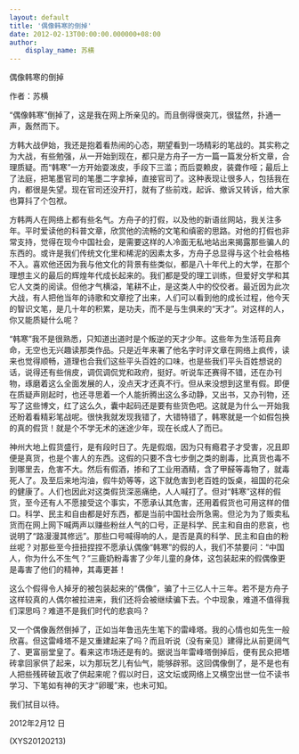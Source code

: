```yaml
---
layout: default
title: '偶像韩寒的倒掉'
date: 2012-02-13T00:00:00.000000+08:00
author:
    display_name: 苏横
---
```


偶像韩寒的倒掉

作者：苏横

“偶像韩寒”倒掉了，这是我在网上所亲见的。而且倒得很突兀，很猛然，扑通一声，轰然而下。

方韩大战伊始，我还是抱着看热闹的心态，期望看到一场精彩的笔战的。其实称之为大战，有些勉强，从一开始到现在，都只是方舟子一方一篇一篇发分析文章，合理质疑。而“韩寒”一方开始耍泼皮，手段下三滥；而后耍赖皮，装聋作哑；最后上了法庭，把笔墨官司的笔墨二字拿掉，直接官司了。这种表现让很多人，包括我在内，都很是失望。现在官司还没开打，就有了些前戏，起诉、撤诉又转诉，给大家也算抖了个包袱。

方韩两人在网络上都有些名气。方舟子的打假，以及他的新语丝网站，我关注多年。平时爱读他的科普文章，欣赏他的流畅的文笔和缜密的思路。对他的打假也非常支持，觉得在现今中国社会，是需要这样的人冷面无私地站出来揭露那些骗人的东西的。或许是我们传统文化里和稀泥的因素太多，方舟子总显得与这个社会格格不入。喜欢他还因为我与他文化的背景有些类似，都是八十年代上的大学，在那个理想主义的最后的辉煌年代成长起来的。我们都是受的理工训练，但爱好文学和其它人文类的阅读。但他才气横溢，笔耕不止，是这类人中的佼佼者。最近因为此次大战，有人把他当年的诗歌和文章挖了出来，人们可以看到他的成长过程，他今天的智识文笔，是几十年的积累，是功夫，而不是与生俱来的“天才”。对这样的人，你又能质疑什么呢？

“韩寒”我不是很熟悉，只知道出道时是个叛逆的天才少年。这些年为生活苟且奔命，无空也无兴趣读那类作品。只是近年来署了他名字时评文章在网络上疯传，读来也觉得顺畅，道理也合我们这些平头百姓的口味，也是些我们平头百姓想说的话，说得还有些俏皮，调侃调侃党和政府，挺好。听说车还赛得不错，还在办刊物，琢磨着这么全面发展的人，没点天才还真不行。但从来没想到这里有假。即便在质疑声刚起时，也还寻思着一个人能折腾出这么多动静，又出书，又办刊物，还写了这些博文，红了这么久，囊中起码还是要有些货色吧。这就是为什么一开始我还盼着看精彩笔战呢。很快我就发现我错了，大错特错了，韩寒就是一个如假包换的真的假货！就是个不学无术的迷途少年，现在长成人了而已。

神州大地上假货盛行，是有段时日了。先是假烟，因为只有瘾君子才受害，况且即便是真货，也是个害人的东西。这假的只要不含七步倒之类的剧毒，比真货也毒不到哪里去，危害不大。然后有假酒，掺和了工业用酒精，含了甲醛等毒物了，就毒死人了。及至后来地沟油，假牛奶等等，这下就危害到老百姓的饭桌，祖国的花朵的健康了。人们也因此对这类假货深恶痛绝，人人喊打了。但对“韩寒”这样的假货，至今还有人不愿接受这个事实，不愿承认其危害，还用着假货也可用这样的借口。科学、民主和自由都是好东西，都是当前中国社会所急需。但沦为为了贩卖私货而在网上网下喊两声以赚些粉丝人气的口号，正是科学、民主和自由的悲哀，也说明了“路漫漫其修远”。那些口号喊得响的人，是否是真的科学、民主和自由的粉丝呢？对那些至今扭扭捏捏不愿承认偶像“韩寒”的假的人，我们不禁要问：“中国人，你为什么不生气？”三鹿奶粉毒害了少年儿童的身体，这包装起来的假偶像更是毒害了他们的精神，其毒更甚！

这么个假得令人掉牙的被包装起来的“偶像”，骗了十三亿人十三年。若不是方舟子这样较真的人偶尔被拉进来，我们还将会被继续骗下去。个中现象，难道不值得我们深思吗？难道不是我们时代的悲哀吗？

又一个偶像轰然倒掉了，正如当年鲁迅先生笔下的雷峰塔。我的心情也如先生一般欣喜。但这雷峰塔不是又重建起来了吗？而且听说（没有亲见）建得比从前更阔气了、更富丽堂皇了。看来这市场还是有的。据说当年雷峰塔倒掉后，便有民众把塔砖拿回家供了起来，以为那玩艺儿有仙气，能够辟邪。这回偶像倒了，是不是也有人把些残砖破瓦收了供起来呢？假以时日，这文坛或网络上又横空出世一位不读书学习、下笔如有神的天才“卵暖”来，也未可知。

我们拭目以待。

2012年2月12 日

(XYS20120213)

